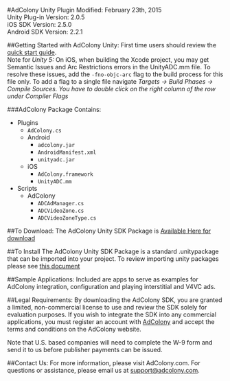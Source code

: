 #AdColony Unity Plugin
Modified: February 23th, 2015  
Unity Plug-in Version: 2.0.5  
iOS SDK Version: 2.5.0  
Android SDK Version: 2.2.1  

##Getting Started with AdColony Unity:
First time users should review the [quick start guide](https://github.com/AdColony/AdColony-Unity-SDK/wiki).  
Note for *Unity 5:* 
On iOS, when building the Xcode project, you may get Semantic Issues and Arc Restrictions errors in the UnityADC.mm file. To resolve these issues, add the `-fno-objc-arc` flag to the build process for this file only. To add a flag to a single file navigate *Targets -> Build Phases -> Compile Sources. You have to double click on the right column of the row under Compiler Flags*


###AdColony Package Contains:
* Plugins
  * `AdColony.cs`
  * Android
    * `adcolony.jar`
    * `AndroidManifest.xml`
    * `unityadc.jar`
  * iOS
    * `AdColony.framework`
    * `UnityADC.mm`
* Scripts
  * AdColony
    * `ADCAdManager.cs`
    * `ADCVideoZone.cs`
    * `ADCVideoZoneType.cs`

##To Download:
The AdColony Unity SDK Package is [Available Here for download](https://github.com/AdColony/AdColony-Unity-SDK/raw/master/Packages/adcolony.unitypackage)

##To Install
The AdColony Unity SDK Package is a standard .unitypackage that can be imported into your project.
To review importing unity packages please see [this document](http://docs.unity3d.com/Manual/HOWTO-exportpackage.html)

##Sample Applications:
Included are apps to serve as examples for AdColony integration, configuration and playing interstitial and V4VC ads.

##Legal Requirements:
By downloading the AdColony SDK, you are granted a limited, non-commercial license to use and review the SDK solely for evaluation purposes.  If you wish to integrate the SDK into any commercial applications, you must register an account with [AdColony](https://clients.adcolony.com/signup) and accept the terms and conditions on the AdColony website.

Note that U.S. based companies will need to complete the W-9 form and send it to us before publisher payments can be issued.

##Contact Us:
For more information, please visit AdColony.com. For questions or assistance, please email us at support@adcolony.com.


